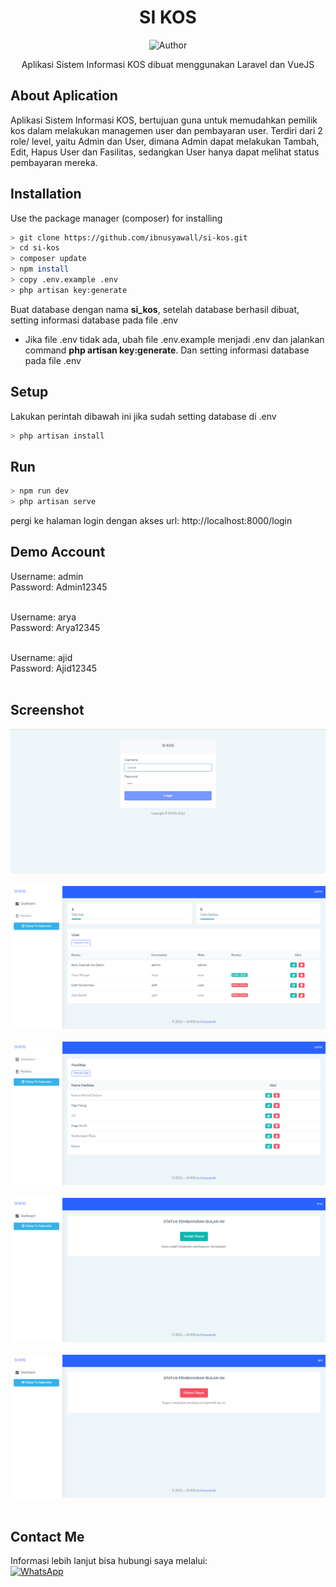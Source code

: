 <div align="center">
 
# SI KOS
![Author](https://img.shields.io/badge/Author-ibnusyawall-blue.svg?style=for-the-badge&logo=github)
<p>Aplikasi Sistem Informasi KOS dibuat menggunakan Laravel dan VueJS</p>
</div>

## About Aplication
Aplikasi Sistem Informasi KOS, bertujuan guna untuk memudahkan pemilik kos dalam melakukan managemen user dan pembayaran user. Terdiri dari 2 role/ level, yaitu Admin dan User, dimana Admin dapat melakukan Tambah, Edit, Hapus User dan Fasilitas, sedangkan User hanya dapat melihat status pembayaran mereka.

## Installation

Use the package manager (composer) for installing

```bash
> git clone https://github.com/ibnusyawall/si-kos.git
> cd si-kos
> composer update
> npm install
> copy .env.example .env
> php artisan key:generate
```

Buat database dengan nama <b>si_kos</b>, setelah database berhasil dibuat, setting informasi database pada file .env

* Jika file .env tidak ada, ubah file .env.example menjadi .env dan jalankan command <b>php artisan key:generate</b>. Dan setting informasi database pada file .env
  
## Setup

Lakukan perintah dibawah ini jika sudah setting database di .env

```bash
> php artisan install
```

## Run

```bash
> npm run dev
> php artisan serve
```

pergi ke halaman login dengan akses url: http://localhost:8000/login

## Demo Account
Username: admin<br/>
Password: Admin12345<br/><br/>

Username: arya<br/>
Password: Arya12345<br/><br/>

Username: ajid<br/>
Password: Ajid12345<br/><br/>

## Screenshot

<p align="center">
  <img alt="halaman-login" src="https://raw.githubusercontent.com/ibnusyawall/si-kos/main/screenshots/sikos-login.png"/><br/><br/>
  <img alt="halaman-dashboard-admin" src="https://raw.githubusercontent.com/ibnusyawall/si-kos/main/screenshots/sikos-admin-dashboard.png"/><br/><br/>
  <img alt="halaman-fasilitas" src="https://raw.githubusercontent.com/ibnusyawall/si-kos/main/screenshots/sikos-admin-fasilitas.png"/><br/><br/>
  <img alt="halaman-dashboard-user" src="https://raw.githubusercontent.com/ibnusyawall/si-kos/main/screenshots/sikos-user-dashboard-1.png"/><br/><br/>
  <img alt="halaman-dashboard-user" src="https://raw.githubusercontent.com/ibnusyawall/si-kos/main/screenshots/sikos-user-dashboard-2.png"/><br/><br/>
</p>

## Contact Me
 
Informasi lebih lanjut bisa hubungi saya melalui:<br/>
<a href="https://wa.me/6282299265151"><img alt="WhatsApp" src="https://img.shields.io/badge/WhatsApp%20-25D366?style=for-the-badge&logo=whatsapp&logoColor=white"/></a>
